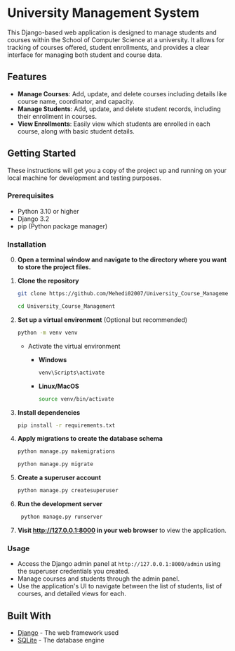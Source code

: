 # University Management System

This Django-based web application is designed to manage students and courses within the School of Computer Science at a university. It allows for tracking of courses offered, student enrollments, and provides a clear interface for managing both student and course data.

## Features

- **Manage Courses**: Add, update, and delete courses including details like course name, coordinator, and capacity.
- **Manage Students**: Add, update, and delete student records, including their enrollment in courses.
- **View Enrollments**: Easily view which students are enrolled in each course, along with basic student details.

## Getting Started

These instructions will get you a copy of the project up and running on your local machine for development and testing purposes.

### Prerequisites

- Python 3.10 or higher
- Django 3.2
- pip (Python package manager)

### Installation

0. **Open a terminal window and navigate to the directory where you want to store the project files.**

1. **Clone the repository**

   ```bash
   git clone https://github.com/Mehedi02007/University_Course_Management.git
   ```

   ```bash
   cd University_Course_Management
   ```

2. **Set up a virtual environment** (Optional but recommended)

   ```bash
   python -m venv venv
   ```

   - Activate the virtual environment

     - **Windows**

       ```bash
       venv\Scripts\activate
       ```

     - **Linux/MacOS**

       ```bash
       source venv/bin/activate
       ```

3. **Install dependencies**

   ```bash
   pip install -r requirements.txt
   ```

4. **Apply migrations to create the database schema**

   ```bash
   python manage.py makemigrations
   ```

   ```bash
   python manage.py migrate
   ```

5. **Create a superuser account**

   ```bash
   python manage.py createsuperuser
   ```

6. **Run the development server**

   ```bash
    python manage.py runserver
   ```

7. **Visit http://127.0.0.1:8000 in your web browser** to view the application.

### Usage

- Access the Django admin panel at `http://127.0.0.1:8000/admin` using the superuser credentials you created.
- Manage courses and students through the admin panel.
- Use the application's UI to navigate between the list of students, list of courses, and detailed views for each.

## Built With

- [Django](https://www.djangoproject.com/) - The web framework used
- [SQLite](https://www.sqlite.org/index.html) - The database engine
